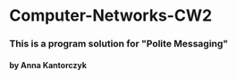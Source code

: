 # Computer-Networks-CW2
<h3> This is a program solution for "Polite Messaging" </h3>
<h4>by Anna Kantorczyk</h4>
